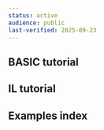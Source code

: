 ```yaml
---
status: active
audience: public
last-verified: 2025-09-23
---
```


## BASIC tutorial

## IL tutorial

## Examples index
